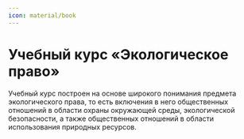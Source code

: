 ```yaml
---
icon: material/book
---
```

# Учебный курс «Экологическое право»

Учебный курс построен на основе широкого понимания предмета экологического права, то есть включения в него общественных отношений в области охраны окружающей среды, экологической безопасности, а также общественных отношений в области использования природных ресурсов.